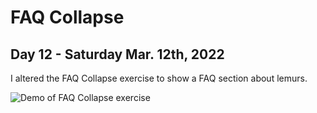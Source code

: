 # FAQ Collapse
## Day 12 - Saturday Mar. 12th, 2022
I altered the FAQ Collapse exercise to show a FAQ section about lemurs.

![Demo of FAQ Collapse exercise](demo.gif)